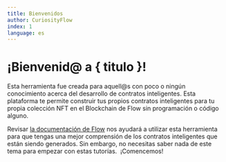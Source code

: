 ```yaml
---
title: Bienvenidos
author: CuriosityFlow
index: 1
language: es
---
```


<script>
	import { dappTitle } from "$lib/config/config";

	const titulo = dappTitle
</script>

# ¡Bienvenid@ a { titulo }!

Esta herramienta fue creada para aquell@s con poco o ningún conocimiento acerca del desarrollo de contratos inteligentes. Esta plataforma te permite construir tus propios contratos inteligentes para tu propia colección NFT en el Blockchain de Flow sin programación o código alguno.

Revisar [la documentación de Flow](http://docs.onflow.org) nos ayudará a utilizar esta herramienta para que tengas una mejor comprensión de los contratos inteligentes que están siendo generados. Sin embargo, no necesitas saber nada de este tema para empezar con estas tutorías.  ¡Comencemos!

